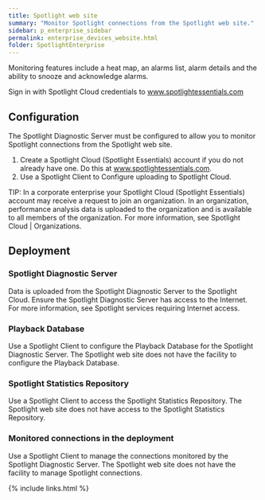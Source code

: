 ```yaml
---
title: Spotlight web site
summary: "Monitor Spotlight connections from the Spotlight web site."
sidebar: p_enterprise_sidebar
permalink: enterprise_devices_website.html
folder: SpotlightEnterprise
---
```


Monitoring features include a heat map, an alarms list, alarm details and the ability to snooze and acknowledge alarms.

Sign in with Spotlight Cloud credentials to www.spotlightessentials.com



## Configuration

The Spotlight Diagnostic Server must be configured to allow you to monitor Spotlight connections from the Spotlight web site.

1. Create a Spotlight Cloud (Spotlight Essentials) account if you do not already have one. Do this at www.spotlightessentials.com.
2. Use a Spotlight Client to Configure uploading to Spotlight Cloud.



TIP: In a corporate enterprise your Spotlight Cloud (Spotlight Essentials) account may receive a request to join an organization. In an organization, performance analysis data is uploaded to the organization and is available to all members of the organization. For more information, see Spotlight Cloud | Organizations.

## Deployment

### Spotlight Diagnostic Server

Data is uploaded from the Spotlight Diagnostic Server to the Spotlight Cloud. Ensure the Spotlight Diagnostic Server has access to the Internet. For more information, see Spotlight services requiring Internet access.

### Playback Database

Use a Spotlight Client to configure the Playback Database for the Spotlight Diagnostic Server. The Spotlight web site does not have the facility to configure the Playback Database.

### Spotlight Statistics Repository

Use a Spotlight Client to access the Spotlight Statistics Repository. The Spotlight web site does not have access to the Spotlight Statistics Repository.

### Monitored connections in the deployment

Use a Spotlight Client to manage the connections monitored by the Spotlight Diagnostic Server. The Spotlight web site does not have the facility to manage Spotlight connections.



{% include links.html %}
